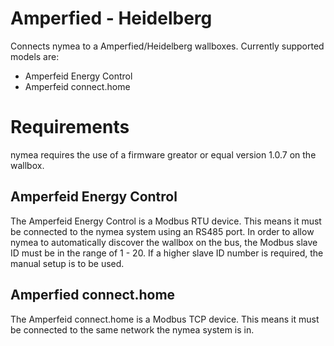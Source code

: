 # Amperfied - Heidelberg

Connects nymea to a Amperfied/Heidelberg wallboxes. Currently supported models are:

* Amperfeid Energy Control
* Amperfeid connect.home

# Requirements

nymea requires the use of a firmware greator or equal version 1.0.7 on the wallbox.

## Amperfeid Energy Control
The Amperfeid Energy Control is a Modbus RTU device. This means it must be connected to the nymea system using an RS485 port.
In order to allow nymea to automatically discover the wallbox on the bus, the Modbus slave ID must be in the range of 1 - 20.
If a higher slave ID number is required, the manual setup is to be used.

## Amperfied connect.home
The Amperfeid connect.home is a Modbus TCP device. This means it must be connected to the same network the nymea system is in.

